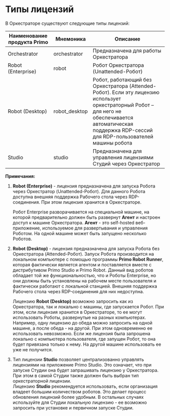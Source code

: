# Типы лицензий

В Оркестраторе существуют следующие типы лицензий:

| Наименование продукта Primo | Мнемоника    | Описание              |
| --------------------------- | ------------ | ----------------------- |
| Orchestrator                | orchestrator | Предназначена для работы Оркестратора |
| Robot (Enterprise)          | robot        | Робот Оркестратора (Unattended-Робот)           |
| Robot (Desktop)             | robot_desktop | Робот, работающий без Оркестратора (Attended-Робот). Если эту лицензию использует оркестраторный Робот – для него не обеспечивается автоматическая поддержка RDP-сессий для RDP-пользователей машины робота |
| Studio                      | studio | Предназначена для управления лицензиями Студий через Оркестратор |   

**Примечания:**

1. **Robot (Enterprise)** - лицензия предназначена для запуска Робота через Оркестратор (Unattended-Робот). Для данного Робота доступна внешняя поддержка Рабочего стола через RDP-соединения. При этом лицензия хранится в Оркестраторе.
 
   Робот Enterprise разворачивается на специальной машине, на которой предварительно должен быть развернут **Агент** и настроен доступ к машине Оркестратора. **Агент** - это self-hosted веб-приложение, используемое для развертывания и управления Роботом. На одной машине может быть запущено несколько Роботов.

2. **Robot (Desktop)** - лицензия предназначена для запуска Робота без Оркестратора (Attended-Робот). Запуск Робота производится на локальном компьютере с помощью программы **Primo Robot Runner**, которая фактически является агентом и поставляется вместе с дистрибутивом Primo Studio и Primo Robot. Данный вид роботов обладает той же функциональностью, что и Роботы Enterprise, но они должны быть установлены на рабочем месте пользователя и фактически работают с локальной станцией. Внешняя поддержка Рабочего стола через RDP-соединения для них недоступна.

   Лицензию **Robot (Desktop)** возможно запросить как из Оркестратора, так и локально с машины, где запускается Робот. При этом, если лицензия хранится в Оркестраторе, то ее могут использовать Роботы, развернутые на разных компьютерах. Например, одну лицензию до обеда можно запросить на одной машине, а после обеда - на другой. При этом одновременно ее использовать невозможно. Если же лицензия была запрошена локально с компьютера пользователя, где запущен Робот, то она будет привязана только к нему. На другой машине использовать ее уже не получится.

3. Тип лицензии **Studio** позволяет централизованно управлять лицензиями на приложение Primo Studio. Это означает, что при запуске Студии она будет запрашивать лицензию у Оркестратора. При этом в самой Студии также должен быть выбран тип оркестраторной лицензии.\
  Лицензию **Studio** рекомендуется использовать, если организация владеет большим количеством роботов. Это делает процесс обновления лицензий более удобным. В остальных случаях используйте для Студии локальную лицензию - ее возможно запросить при установке и первичном запуске Студии. 

